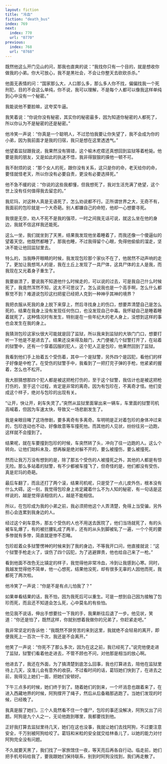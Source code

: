 ```yaml
---
layout: fiction
title: "冷血"
fiction: "death_bus"
index: 769
next:
  index: 770
  url: "0770"
previous:
  index: 768
  url: "0768"
---
```

既然他这么开门见山的问，那我也直爽的说：“我找你只有一个目的，就是想收你做我的小弟。你大可放心，我不是黑社会，不会让你整天去砍砍杀杀。”

他面无表情的问：“国家那么大，人口那么多，那么多人你不找，偏偏找我一个死刑犯，目的不会这么单纯，你不说，我可以理解，不是每个人都可以像我这样单纯到心中没有一个秘密。”

我能说他不要脸嘛，这夸奖牛逼。

我笑着说：“你说你没有秘密，其实你的秘密最多，因为知道你秘密的人都死了，所以你认为不是秘密的还是秘密。”

他冷笑一声说：“你真是一个聪明人，不过恐怕我要让你失望了，我不会成为你的小弟，因为我前面才是我的归宿，我只是想在这里透透气。”

他望着监狱跟我说，我果然没有猜错，这个榆木疙瘩还真想回到监狱等着枪毙。他要是我的朋友，又是如此的执迷不悟，我非得狠狠的揍他一顿不可。

我不耐烦的说：“那个女人的死，跟你没有关系，这只是你的命，老天给你的命，要怪就怪老天，所以你没有必要自责，更没有必要选择死。”

他不急不缓的说：“你说的这些我都懂，但我想死了，我对生活充满了绝望，这个世上没有任何值得我去留恋的。”

我尼玛，对这种人真是无语死了，怎么劝说都不行。正所谓世界之大，无奇不有，我面前的包珍就是一个大奇葩。别人都嫌自己的命短，他却一心想要寻死。

我很是无奈，劝人不死不是我的强项，一时之间我无话可说，就这么坐在他的身边，我就不信这样我还能死。

这么一坐，我们就坐到了天黑，结果我发现他坐着睡着了，而我还像一个傻逼似的望着天空。他既然都睡了，那我也睡，不过我得留个心眼，免得他偷偷的溜走，坚决不能让他回监狱里去。

特么的，当我睁开眼睛的时候，我发现包珍那个家伙不在了，他居然不动声响的走了。更加让我想骂人的是，我在土丘上发现了一具尸体，这具尸体的主人是我，而我现在又光着身子重生了。

我要崩溃了，要说我不知道他什么时候走的，可以说的过去，可是我自己什么时候死了，我竟然浑然不知，这太不可思议了。怎么说我也是一个高手啊，怎么什么都察觉不到？难道说包珍这扫把星已经把人克到一种神乎其神的境界？

我把衣服从死我的身上脱下来穿上，然后寻找身上的伤口，想要弄清楚自己是怎么死的，结果在我身上没有发现任何伤口，也没发现自己中毒。我怀疑自己是睡着睡着就死了，这种情况时有发生，特别是在一些年纪大的老人身上，没想到这样的事也会发生在我的身上。

我猜测包珍这家伙很大可能就是回了监狱，所以我来到监狱的大铁门门口，想要打听一下他是不是进去了。结果还没来得及敲门，大门便被几个狱警打开了，在站着的狱警中，还有一个穿着囚服的犯人，这个犯人正是包珍，他果然回到了监狱。

我看到他们手上抬着五个受伤着，其中一个是狱警，另外四个是囚犯，看他们的样子好像是中枪了。在受伤的狱警手中，我看到了一把打完子弹的手枪，他紧紧的握着，怎么也不松开。

我大胆猜想那四个犯人都是被这把枪打伤的，至于这个狱警，我估计也是被这把枪打伤的，至于这个过程，肯定是非常的离奇。因为有包珍在，不离奇才怪。他们变成这个样子，绝对与包珍的出现有关。

“让开，快让开，刹车失灵了。”突然从监狱里面窜出来一辆车，车里面的狱警司机高喊着，但因为车速太快，导致又一场悲剧发生了。

我是亲眼目睹了这场惨剧，要多离奇有多离奇。车明明是正对着包珍的身体冲过来的，包珍连动也不动，好像故意等车撞死他。而其他的人见状，纷纷往另一边跑，这样就不会撞到了。

结果呢，就在车要撞到包珍的时候，车突然转了头，冲向了往一边跑的人。这么个转向，让他们始料未及，想再躲是绝对躲不开的，要么被撞伤，要么被撞死。

然而让我万万没有想到的是，除了那五个受伤的人被撞死之外，其他的人都是有惊无险。那么多站着的狱警，有不少都被车撞飞了，但奇怪的是，他们都没有受伤，真是尼玛的奇葩。

最后车翻了，而且还打了两个滚，结果司机呢，只是受了一点儿皮外伤，根本没有什么大碍。这一刻，我觉得包珍身上肯定藏着什么不为人知的秘密，有一句话是这样说的，越是觉得该相信的人，越是不能相信。

所以，在包珍成为我的小弟之前，我必须把他这个人弄清楚，免得上当受骗，另外担心会连累到我身边的人。

经过这个刹车意外，那五个受伤的人也不用送去医院了，他们当场就死了，有的头被车轧爆了，有的被拦腰轧成了两半，还有的从头到脚被轧了一遍，一个个死的要多惨就有多惨，简直就是惨不忍睹。

包珍趁着众多狱警愣神的时候来到了我的身边，不等我开口问，他直接就说：“这个狱警手枪走火了，误伤了四个囚犯，为了逃避罪责，他也给自己来了一枪。”

看到他面不改色无比镇定的样子，我觉得他非常冷血，冷到让我感到心寒。同时，我越发觉得他不简单，他一心想死，结果他没死，却有很多无辜的人因他而死，我都死了两次啦。

他冷笑了一声说：“你是不是有点儿怕我了？”

如果单看结果的话，我不怕，因为我死后可以重生。可是一想到自己因为接触了包珍而死，而且还不知道会怎么死，心中莫名的有些怕。

他见我不说话，伸出手想要拉一下我的手，我果断往后退了一步。他见状，笑道：“你还是怕了，既然这样，你就别想着我做你的兄弟了，你赶紧走吧。”

我非常坚定的告诉他：“我既然不辞劳苦的来到这里，我就绝不会轻易的离开，即便我死上一百次一千次，我还是不会离开。”

他笑了一声说：“你死不了那么多次，因为在这之前，我已经死了。”说完他便走进了监狱，狱警们看着他走进去，不管不顾也不问，对他那是相当的放心啊。

他进去了，我还在外面，为了搞清楚到底怎么回事，我也打算进去，陪他在监狱里待上几天，没准儿会有意外的收获。不过看时间的话，葛钰她们快到了，在进去之前，我得见上她们一面，把她们安顿好。

下午三点多的时候，她们终于到了。随着她们的到来，一个坏消息也跟着来了，在进入西藏地界的时候，阿狗撑开了绳子，然后从后备箱那逃跑了。当她们发现的时候，已经晚了。

我真是服了她们，三个人竟然看不住一个僵尸，包珍的事还没解决，阿狗又出了问题。阿狗是九个人之一，无论他跑到哪里，我都要找到他。

正好我打算去监狱里待几天，她们在这也没事，我就让她们去找阿狗，不过要注意安全，千万别被阿狗给咬了。葛钰和米粒的安全就交给林香儿了，以她的能力对付阿狗完全没有问题。

不久就要天黑了，我们找了一家旅馆住一夜，等天亮后再各自行动。临走前，她们把手机号码给我了，要我跟她们保持联系，别到时阿狗没找到，我们再走散了。